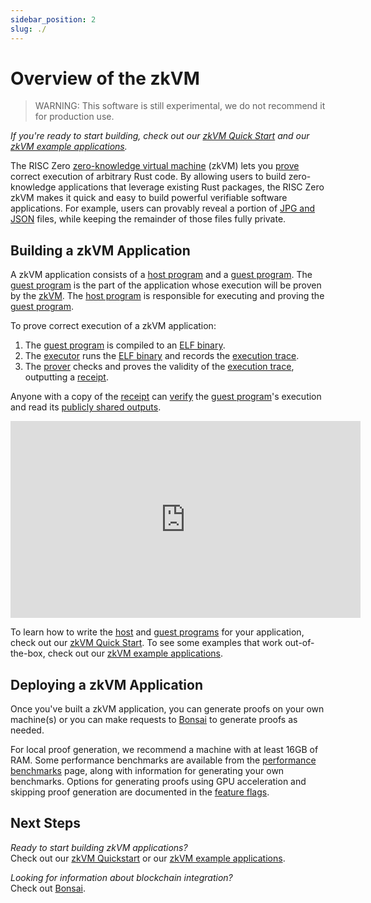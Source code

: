 ```yaml
---
sidebar_position: 2
slug: ./
---
```


# Overview of the zkVM
> WARNING: This software is still experimental, we do not recommend it for production use.

_If you're ready to start building, check out our [zkVM Quick Start] and our [zkVM example applications]._

The RISC Zero [zero-knowledge virtual machine] (zkVM) lets you [prove] correct execution of arbitrary Rust code. 
By allowing users to build zero-knowledge applications that leverage existing Rust packages, the RISC Zero zkVM makes it quick and easy to build powerful verifiable software applications. 
For example, users can provably reveal a portion of [JPG and JSON] files, while keeping the remainder of those files fully private. 

## Building a zkVM Application
A zkVM application consists of a [host program] and a [guest program]. 
The [guest program] is the part of the application whose execution will be proven by the [zkVM]. 
The [host program] is responsible for executing and proving the [guest program]. 

To prove correct execution of a zkVM application: 
1. The [guest program] is compiled to an [ELF binary].
2. The [executor] runs the [ELF binary] and records the [execution trace].
3.  The [prover] checks and proves the validity of the [execution trace], outputting a [receipt]. 

Anyone with a copy of the [receipt] can [verify] the [guest program]'s execution and read its [publicly shared outputs]. 

<center>
<iframe width="560" height="315" src="https://www.youtube.com/embed/cLqFvhmXiD0" title="YouTube video player" frameborder="0" allow="accelerometer; autoplay; clipboard-write; encrypted-media; gyroscope; picture-in-picture; web-share" allowfullscreen></iframe>
</center>

To learn how to write the [host] and [guest programs] for your application, check out our [zkVM Quick Start]. 
To see some examples that work out-of-the-box, check out our [zkVM example applications].

## Deploying a zkVM Application
Once you've built a zkVM application, you can generate proofs on your own machine(s) or you can make requests to [Bonsai] to generate proofs as needed. 

For local proof generation, we recommend a machine with at least 16GB of RAM. 
Some performance benchmarks are available from the [performance benchmarks] page, along with information for generating your own benchmarks.
Options for generating proofs using GPU acceleration and skipping proof generation are documented in the [feature flags].

## Next Steps
*Ready to start building zkVM applications?* <br/>
Check out our [zkVM Quickstart](quickstart.md) or our [zkVM example applications]. 

*Looking for information about blockchain integration?* <br/>
Check out [Bonsai].

[Bonsai]: ../bonsai/
[receipt]: ../terminology#receipt
[ELF binary]: ../terminology#elf-binary
[execution trace]: ../terminology#execution-trace
[executor]: ../terminology#executor
[feature flags]: https://github.com/risc0/risc0#feature-flags
[guest program]: ../terminology#guest-program
[guest programs]: ../terminology#guest-program
[host]: ../terminology#host-program
[host program]: ../terminology#host-program
[JPG and JSON]: https://www.risczero.com/news/waldo
[performance benchmarks]: benchmarks
[prove]: ../terminology#validity-proof
[proofs]: ../terminology#validity-proof
[prover]: ../terminology#prover
[publicly shared outputs]: ../terminology#journal
[verify]: ../terminology#verify
[zero-knowledge virtual machine]: ../terminology#zero-knowledge-virtual-machine-zkvm
[zkvm]: ../terminology#zero-knowledge-virtual-machine-zkvm
[zkVM Quick Start]: ./quickstart.md
[zkVM example applications]: https://github.com/risc0/risc0/tree/v0.18.0/examples
